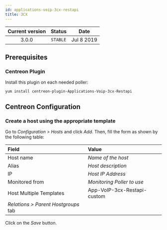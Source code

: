 ```yaml
---
id: applications-voip-3cx-restapi
title: 3CX
---
```


| Current version | Status | Date |
| :-: | :-: | :-: |
| 3.0.0 | `STABLE` | Jul  8 2019 |

## Prerequisites

### Centreon Plugin

Install this plugin on each needed poller:

``` shell
yum install centreon-plugin-Applications-Voip-3cx-Restapi
```

## Centreon Configuration

### Create a host using the appropriate template

Go to *Configuration \> Hosts* and click *Add*. Then, fill the form as shown by the following table:

| Field                                | Value                       |
| :----------------------------------- | :-------------------------- |
| Host name                            | *Name of the host*          |
| Alias                                | *Host description*          |
| IP                                   | *Host IP Address*           |
| Monitored from                       | *Monitoring Poller to use*  |
| Host Multiple Templates              | App-VoIP-3cx-Restapi-custom |
| *Relations \> Parent Hostgroups* tab |                             |

Click on the *Save* button.


